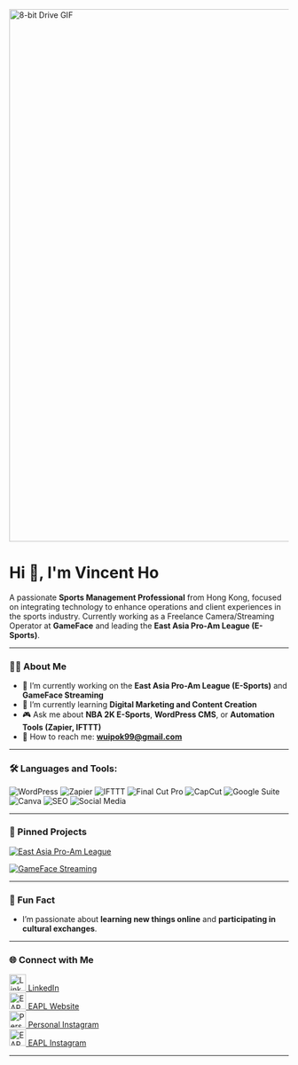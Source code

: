 <!-- Header Section with GIF, set to full width -->
<img src="https://media.giphy.com/media/PXj1J0eMONGOA/giphy.gif" alt="8-bit Drive GIF" style="width: 100vw; height: auto; display: block; margin-left: auto; margin-right: auto;" />

# Hi 👋, I'm Vincent Ho

A passionate **Sports Management Professional** from Hong Kong, focused on integrating technology to enhance operations and client experiences in the sports industry. Currently working as a Freelance Camera/Streaming Operator at **GameFace** and leading the **East Asia Pro-Am League (E-Sports)**.

---

### 👨‍💻 About Me
- 🔭 I’m currently working on the **East Asia Pro-Am League (E-Sports)** and **GameFace Streaming**
- 📡 I’m currently learning **Digital Marketing and Content Creation**
- 🎮 Ask me about **NBA 2K E-Sports**, **WordPress CMS**, or **Automation Tools (Zapier, IFTTT)**
- 💼 How to reach me: **[wuipok99@gmail.com](mailto:wuipok99@gmail.com)**

---

### 🛠️ Languages and Tools:
<div>
  <img src="https://img.shields.io/badge/-WordPress-blue" alt="WordPress" />
  <img src="https://img.shields.io/badge/-Zapier-orange" alt="Zapier" />
  <img src="https://img.shields.io/badge/-IFTTT-blue" alt="IFTTT" />
  <img src="https://img.shields.io/badge/-Final%20Cut%20Pro-yellow" alt="Final Cut Pro" />
  <img src="https://img.shields.io/badge/-CapCut-green" alt="CapCut" />
  <img src="https://img.shields.io/badge/-Google%20Suite-red" alt="Google Suite" />
  <img src="https://img.shields.io/badge/-Canva-blue" alt="Canva" />
  <img src="https://img.shields.io/badge/-SEO-lightgreen" alt="SEO" />
  <img src="https://img.shields.io/badge/-Social%20Media%20Management-yellowgreen" alt="Social Media" />
</div>

---

### 📌 Pinned Projects
<!-- Add the project repositories you want to pin here when ready -->

[![East Asia Pro-Am League](https://github-readme-stats.vercel.app/api/pin/?username=Enjoy021&repo=east-asia-pro-am-league&theme=dark)](https://github.com/Enjoy021/east-asia-pro-am-league)

[![GameFace Streaming](https://github-readme-stats.vercel.app/api/pin/?username=Enjoy021&repo=gameface-streaming&theme=dark)](https://github.com/Enjoy021/gameface-streaming)

---

### 💬 Fun Fact
- I’m passionate about **learning new things online** and **participating in cultural exchanges**.

---

### 🌐 Connect with Me

<p align="left">
  <a href="https://www.linkedin.com/in/vincent-ho-00788b176" target="_blank">
    <img src="https://cdn-icons-png.flaticon.com/512/174/174857.png" alt="LinkedIn" height="30" width="30"/>
    <span>LinkedIn</span>
  </a>
  <br />
  <a href="https://eapl-league.com/" target="_blank">
    <img src="https://i.imgur.com/AHNmHfb.png" alt="EAPL Website" height="30" width="30"/>
    <span>EAPL Website</span>
  </a>
  <br />
  <a href="https://www.instagram.com/wuipok/" target="_blank">
    <img src="https://cdn-icons-png.flaticon.com/512/2111/2111463.png" alt="Personal Instagram" height="30" width="30"/>
    <span>Personal Instagram</span>
  </a>
  <br />
  <a href="https://www.instagram.com/hkeapl/" target="_blank">
    <img src="https://cdn-icons-png.flaticon.com/512/2111/2111463.png" alt="EAPL Instagram" height="30" width="30"/>
    <span>EAPL Instagram</span>
  </a>
</p>

---
